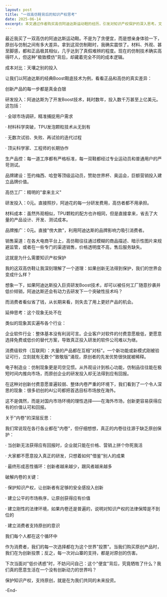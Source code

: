 ```yaml
---
layout: post
title: "一双高仿鞋背后的知识产权思考"
date: 2025-06-14
excerpt: 本文通过作者购买高仿阿迪达斯运动鞋的经历，引发对知识产权保护的深入思考。文章对比了正品与仿制品在研发投入、材料成本、品牌推广等方面的差异，强调了知识产权保护对于鼓励创新、维护市场秩序的重要性，并呼吁消费者支持原创，为共同的未来投资。
---
```


最近我买了一双高仿的阿迪达斯运动鞋。不是为了贪便宜，而是想亲身体验一下，原创与仿制之间有多大差异。拿到这双仿制鞋时，我确实震惊了。材料、外观、甚至脚感，都和正品极其相似，几乎达到了真假难辨的程度。现在的仿制技术确实高得吓人，但这种"极致模仿"背后，却藏着完全不同的成本逻辑。

成本对比：天壤之别的投入

让我们以阿迪达斯的经典Boost鞋底技术为例，看看正品和高仿的真实差异：

创新产品的每一步都是真金白银

研发投入：阿迪达斯为了开发Boost技术，耗时数年，投入数千万甚至上亿美元。这包括：

· 全球市场调研，精准捕捉用户需求

· 材料科学突破，TPU发泡颗粒技术从无到有

· 无数次试验、失败、再试验的迭代过程

· 顶尖科学家、工程师的长期协作

生产品控：每一道工序都有严格标准，每一双鞋都经过专业运动员和普通用户的严苛测试。

品牌建设：签约梅西、哈登等顶级运动员，赞助世界杯、奥运会，巨额营销投入建立品牌价值。

高仿工厂：精明的"拿来主义"

研发投入：0元。直接照抄，阿迪花的每一分研发费用，高仿者都不用承担。

材料成本：虽然外观相似，TPU颗粒的配方也许相同，但是直接拿来，省去了大量的产品设计、开发、测试成本。

品牌推广：0元。直接"傍大款"，利用阿迪达斯的品牌影响力吸引消费者。

销售渠道：在各大电商平台上，高仿鞋往往通过模糊的商品描述、暗示性图片来规避监管，或者在一些专门的渠道销售，价格透明度不高，售后服务缺失。

这就是为什么需要知识产权保护

我的这双高仿鞋让我深刻理解了一个道理：如果创新无法得到保护，我们的世界会变成什么样？

想象一下，如果阿迪达斯投入巨资研发Boost技术，却可以被任何工厂随意抄袭并低价倾销，阿迪达斯还会有动力去研发下一个突破性技术吗？

而消费者看似省了钱，从长期来看，则失去了用上更好产品的机会。

延伸思考：这个现象无处不在

类似的现象其实遍布各个行业：

企业软件行业：整体基本没有利润可言。企业客户对软件的付费意愿极低，更愿意选择免费或低价的替代方案，导致真正投入研发的软件公司难以为继。

消费级软件（互联网）：大量的产品都在互相"对标"。一个新功能或新模式刚被验证可行，立刻就有无数个"致敬版"涌现，原创者的先发优势很快就被稀释。

电子制造业：仿制现象更是司空见惯。从外观设计到核心功能，仿制品往往能在极短时间内推向市场，而原创企业的研发投入却无法得到应有回报。

在这种对创新付费意愿普遍较弱、整体内卷严重的环境下，我们看到了一个令人深思的现象：很多初创的AI公司都把首选目标市场放在海外。

这不是偶然，而是对国内市场环境的理性选择——在海外市场，创新更容易获得应有的价值认可和回报。

关于"内卷"的深层反思：

我们常说现在各行各业都在"内卷"，但仔细想想，真正的内卷往往源于缺乏原创保护：

· 当创新无法获得应有回报时，企业就只能在价格、营销上拼个你死我活

· 大家都不愿意投入真正的研发，只想着如何"借鉴"别人的成果

· 最终形成恶性循环：创新者越来越少，跟风者越来越多

破解内卷的关键：

· 保护知识产权，让创新者有足够的安全感投入创新

· 建立公平的市场秩序，让原创获得应有价值

· 建立刚性的法律环境，如果内卷还是普遍的，说明对知识产权的法律保障是不到位的

· 建立消费者支持原创的意识

我们每个人都在这个循环中

作为消费者，我们的每一次选择都在为这个世界"投票"。当我们购买原创产品时，我们在为创新投票；反之，每一次对山寨的支持，都是对原创的伤害。

下次当面对"低价诱惑"时，不妨问问自己：这个"便宜"背后，究竟牺牲了什么？我们真的愿意生活在一个没有创新动力的世界吗？

保护知识产权，支持原创，就是在为我们共同的未来投资。

-End-